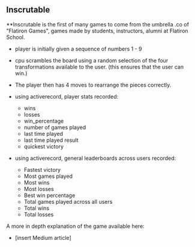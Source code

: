 ## Inscrutable

**Inscrutable is the first of many games to come from the umbrella .co of "Flatiron Games", games made by students, instructors, alumni at Flatiron School. 

- player is initially given a sequence of numbers 1 - 9 

- cpu scrambles the board using a random selection of the four transformations available to the user.
    (this ensures that the user can win.)
    
- The player then has 4 moves to rearrange the pieces correctly.

- using activerecord, player stats recorded: 
    * wins
    * losses
    * win_percentage
    * number of games played
    * last time played 
    * last time played result
    * quickest victory

- using activerecord, general leaderboards across users recorded:
    * Fastest victory
    * Most games played 
    * Most wins 
    * Most losses
    * Best win percentage
    * Total games played across all users
    * Total wins
    * Total losses

A more in depth explanation of the game available here:
  - [insert Medium article]

